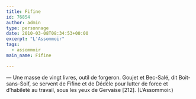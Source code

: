```yaml
---
title: Fifine
id: 76854
author: admin
type: personnage
date: 2010-03-08T08:34:53+00:00
excerpt: "L'Assommoir"
tags:
  - assommoir
main_name: Fifine

---
```

— Une masse de vingt livres, outil de forgeron. Goujet et Bec-Salé, dit Boit-sans-Soif, se servent de Fifine et de Dédèle pour lutter de force et d&rsquo;habileté au travail, sous les yeux de Gervaise [212]. (L&rsquo;Assommoir.)
